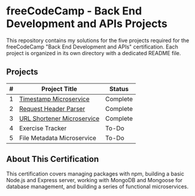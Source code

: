 # freeCodeCamp - Back End Development and APIs Projects

This repository contains my solutions for the five projects required for the freeCodeCamp "Back End Development and APIs" certification. Each project is organized in its own directory with a dedicated README file.

## Projects

| # | Project Title                | Status      |
|---|------------------------------|-------------|
| 1 | [Timestamp Microservice](./01-timestamp-microservice/) | Complete    |
| 2 | [Request Header Parser](./02-request-header-parser-microservice/) | Complete    |
| 3 | [URL Shortener Microservice](./03-url-shortener-microservice/) | Complete    |
| 4 | Exercise Tracker             | To-Do       |
| 5 | File Metadata Microservice   | To-Do       |

## About This Certification
This certification covers managing packages with npm, building a basic Node.js and Express server, working with MongoDB and Mongoose for database management, and building a series of functional microservices.